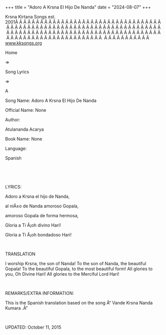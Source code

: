 +++ 
title = "Adoro A Krsna El Hijo De Nanda"
date = "2024-08-07"
+++

Krsna Kirtana Songs est. 2001Â Â Â Â Â Â Â Â Â Â Â Â Â Â Â Â Â Â Â Â Â Â Â Â Â Â Â Â Â Â Â Â Â Â Â Â Â Â Â Â Â Â Â Â Â Â Â Â Â Â Â Â Â Â Â Â Â Â Â Â Â Â Â Â Â Â Â Â Â Â Â Â Â Â Â Â Â Â Â Â Â Â Â Â Â Â Â Â Â Â Â Â Â Â Â Â Â Â Â Â Â Â Â Â Â Â Â Â Â Â Â Â Â Â Â Â Â Â Â Â Â Â Â Â Â Â Â Â Â Â Â Â  Â Â Â Â Â Â Â Â Â Â Â  
www.kksongs.org








Home
 
⇒
 
Song
Lyrics


⇒
 
A


Song
Name: Adoro A Krsna El Hijo De Nanda


Official
Name: None


Author:

Atulananda Acarya


Book
Name: None


Language:

Spanish


 
















 


LYRICS:


Adoro
a Krsna el hijo de Nanda,


al
niÃ±o de Nanda amoroso Gopala,


amoroso
Gopala de forma hermosa,


Gloria
a Ti Â¡oh divino Hari!


Gloria
a Ti Â¡oh bondadoso Hari!


 


TRANSLATION


I
worship Krsna, the son of Nanda! To the son of Nanda, the beautiful Gopala! To
the beautiful Gopala, to the most beautiful form! All glories to you, Oh Divine
Hari! All glories to the Merciful Lord Hari!


 


REMARKS/EXTRA
INFORMATION:


This
is the Spanish translation based on the song Â“
Vande Krsna Nanda
Kumara
.Â”


 


UPDATED:
 October 11, 2015